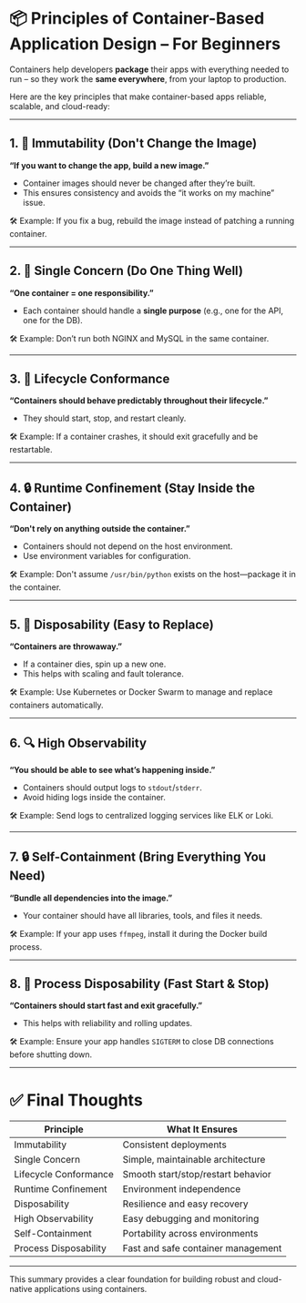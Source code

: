 
# 📦 Principles of Container-Based Application Design – For Beginners

Containers help developers **package** their apps with everything needed to run – so they work the **same everywhere**, from your laptop to production.

Here are the key principles that make container-based apps reliable, scalable, and cloud-ready:

---

## 1. 🧊 Immutability (Don't Change the Image)  
**“If you want to change the app, build a new image.”**

- Container images should never be changed after they’re built.
- This ensures consistency and avoids the “it works on my machine” issue.

🛠 Example: If you fix a bug, rebuild the image instead of patching a running container.

---

## 2. 🎯 Single Concern (Do One Thing Well)  
**“One container = one responsibility.”**

- Each container should handle a **single purpose** (e.g., one for the API, one for the DB).

🛠 Example: Don’t run both NGINX and MySQL in the same container.

---

## 3. 🔁 Lifecycle Conformance  
**“Containers should behave predictably throughout their lifecycle.”**

- They should start, stop, and restart cleanly.

🛠 Example: If a container crashes, it should exit gracefully and be restartable.

---

## 4. 🔒 Runtime Confinement (Stay Inside the Container)  
**“Don't rely on anything outside the container.”**

- Containers should not depend on the host environment.
- Use environment variables for configuration.

🛠 Example: Don't assume `/usr/bin/python` exists on the host—package it in the container.

---

## 5. 🧹 Disposability (Easy to Replace)  
**“Containers are throwaway.”**

- If a container dies, spin up a new one.
- This helps with scaling and fault tolerance.

🛠 Example: Use Kubernetes or Docker Swarm to manage and replace containers automatically.

---

## 6. 🔍 High Observability  
**“You should be able to see what’s happening inside.”**

- Containers should output logs to `stdout`/`stderr`.
- Avoid hiding logs inside the container.

🛠 Example: Send logs to centralized logging services like ELK or Loki.

---

## 7. 🔒 Self-Containment (Bring Everything You Need)  
**“Bundle all dependencies into the image.”**

- Your container should have all libraries, tools, and files it needs.

🛠 Example: If your app uses `ffmpeg`, install it during the Docker build process.

---

## 8. 🧭 Process Disposability (Fast Start & Stop)  
**“Containers should start fast and exit gracefully.”**

- This helps with reliability and rolling updates.

🛠 Example: Ensure your app handles `SIGTERM` to close DB connections before shutting down.

---

# ✅ Final Thoughts

| Principle            | What It Ensures                          |
|----------------------|-------------------------------------------|
| Immutability         | Consistent deployments                    |
| Single Concern       | Simple, maintainable architecture         |
| Lifecycle Conformance| Smooth start/stop/restart behavior        |
| Runtime Confinement  | Environment independence                  |
| Disposability        | Resilience and easy recovery              |
| High Observability   | Easy debugging and monitoring             |
| Self-Containment     | Portability across environments           |
| Process Disposability| Fast and safe container management        |

---

This summary provides a clear foundation for building robust and cloud-native applications using containers.
